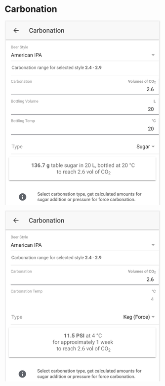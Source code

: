 # Carbonation

![Calculate sugar amount when carbonating with sugar](../.gitbook/assets/image%20%2811%29.png)

![Calculate carbonation preassure when force carbonating](../.gitbook/assets/image%20%2824%29.png)

